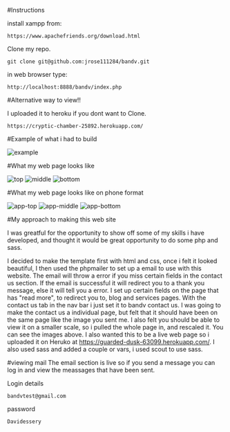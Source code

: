 #Instructions

install xampp from:
```
https://www.apachefriends.org/download.html
```

Clone my repo.
```
git clone git@github.com:jrose111284/bandv.git
```
in web browser type:
```
http://localhost:8888/bandv/index.php

```

#Alternative way to view!!

I uploaded it to heroku if you dont want to Clone.
```
https://cryptic-chamber-25892.herokuapp.com/
```

#Example of what i had to build

![example](/img/example.png "example")

#What my web page looks like

![top](/img/top.png "top")
![middle](/img/middle.png "middle")
![bottom](/img/bottom.png "bottom")

#What my web page looks like on phone format

![app-top](/img/app-top.png "top")
![app-middle](/img/app-middle.png "middle")
![app-bottom](/img/app-bottom.png "bottom")

#My approach to making this web site

I was greatful for the opportunity to show off some of my skills i have developed, and thought it would be great opportunity to do some php and sass.

I decided to make the template first with html and css, once i felt it looked beautiful, I then used the phpmailer to set up a email to use with this website. The email will throw a error if you miss certain fields in the contact us section. If the email is successful it will redirect you to a thank you message, else it will tell you a error. I set up certain fields on the page that has "read more", to redirect you to, blog and services pages. With the contact us tab in the nav bar i just set it to bandv contact us. I was going to make the contact us a individual page, but felt that it should have been on the same page like the image you sent me. I also felt you should be able to view it on a smaller scale, so i pulled the whole page in, and rescaled it. You can see the images above. I also wanted this to be a live web page so i uploaded it on Heruko at https://guarded-dusk-63099.herokuapp.com/. I also used sass and added a couple or vars, i used scout to use sass.

#viewing mail
The email section is live so if you send a message you can log in and view the meassages that have been sent.

Login details
```
bandvtest@gmail.com
```
password
```
Davidessery
```
